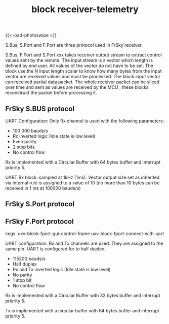 ﻿---
linktitle: block receiver-telemetry
title: block receiver-telemetry
summary: block receiver-telemetry for Simulink
weight: 10

tags:
    - rapid prototyping
    - model based design (MDB)
    - matlab
    - simulink
    - UAV
    - UxV
    - receiver-telemetry
    - block


#aliases = ["project/inverted_pendulum_flywheels/"]

draft: false  # Is this a draft? true/false
toc: true  # Show table of contents? true/false
type: docs  # Do not modify.

#date = 2018-09-09T00:00:00
#lastmod = 2018-09-09T00:00:00

# math: true

# date = 2018-09-09T00:00:00
# lastmod = 2018-09-09T00:00:00

# GitRepo = "hugo"

sitemap:
    priority: 1

# Add menu entry to sidebar.
# parent = "inverted_pendulum_flywheels"
menu:
    uxv:
        parent: blocks
        name: receiver-telemetry
        identifier: receiver-telemetry
        weight: 20
         

---

<!-- Enable Photo Swipe + gallery features -->
{{< load-photoswipe >}}

S.Bus, S.Port and F.Port are three protocol used in FrSky receiver.

S.Bus, F.Port and S.Port xxx takes receiver output stream to extract control values sent by the remote. The input stream is a vector which length is defined by end user. All values of the vector do not have to be set. The block use the N input length scalar to know how many bytes from the input vector are received values and must be processed. The block input vector can received partial data packet. The whole receiver packet can be  sliced over time and sent as values are received by the MCU ; these blocks reconstruct the packet before processing it.

## FrSky S.BUS protocol

UART Configuration: 
Only Rx channel is used with the following parameters:

- 100 000 bauds/s 
- Rx inverted logic (Idle state is low level)
- Even parity
- 2 stop bits
- No control flow

Rx is implemented with a Circular Buffer with 64 bytes buffer and interrupt priority 5.


UART Rx block:
    sampled at 1kHz (1ms).
    Vector output size set as inherited via internal rule is assigned to a value of 10 (no more than 10 bytes can be received in 1 ms at 100000 bauds/s)

## FrSky S.Port protocol





## FrSky F.Port protocol


imgs:
uxv-block-fport-gui-control-frame
uxv-block-fport-connect-with-uart


UART configuration:
Rx and Tx channels are used. They are assigned to the same pin. UART is configured for to half duplex.

- 115200 bauds/s
- Half duplex
- Rx and Tx inverted logic (Idle state is low level)
- No parity
- 1 stop bit
- No control flow

Rx is implemented with a Circular Buffer with 32 bytes buffer and interrupt priority 5.

Tx is implemented with a circular buffer with 64 bytes buffer and interrupt priority 5.